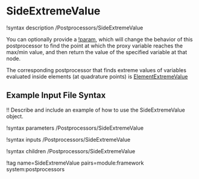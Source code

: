 # SideExtremeValue

!syntax description /Postprocessors/SideExtremeValue

You can optionally provide a [!param](/Postprocessors/SideExtremeValue/proxy_variable),
which will change the behavior of this postprocessor to
find the point at which the proxy variable reaches the max/min value,
and then return the value of the specified variable at that node.

The corresponding postprocessor that finds extreme values of variables evaluated
inside elements (at quadrature points) is
[ElementExtremeValue](ElementExtremeValue.md)

## Example Input File Syntax

!! Describe and include an example of how to use the SideExtremeValue object.

!syntax parameters /Postprocessors/SideExtremeValue

!syntax inputs /Postprocessors/SideExtremeValue

!syntax children /Postprocessors/SideExtremeValue

!tag name=SideExtremeValue pairs=module:framework system:postprocessors
